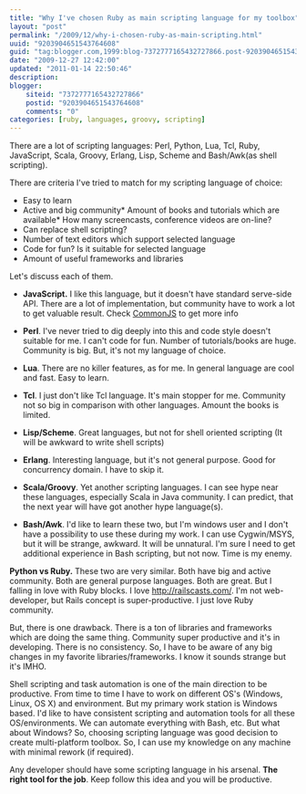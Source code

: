 ```yaml
---
title: "Why I've chosen Ruby as main scripting language for my toolbox"
layout: "post"
permalink: "/2009/12/why-i-chosen-ruby-as-main-scripting.html"
uuid: "9203904651543764608"
guid: "tag:blogger.com,1999:blog-7372777165432727866.post-9203904651543764608"
date: "2009-12-27 12:42:00"
updated: "2011-01-14 22:50:46"
description: 
blogger:
    siteid: "7372777165432727866"
    postid: "9203904651543764608"
    comments: "0"
categories: [ruby, languages, groovy, scripting]
---
```


There are a lot of scripting languages: Perl, Python, Lua, Tcl, Ruby, JavaScript, Scala, Groovy, Erlang, Lisp, Scheme and Bash/Awk(as shell scripting).

There are criteria I've tried to match for my scripting language of choice:

*   Easy to learn
*   Active and big community*   Amount of books and tutorials which are available*   How many screencasts, conference videos are on-line?
*   Can replace shell scripting?
*   Number of text editors which support selected language
*   Code for fun? Is it suitable for selected language
*   Amount of useful frameworks and libraries

Let's discuss each of them.

*   **JavaScript.** I like this language, but it doesn't have standard serve-side API. There are a lot of implementation, but community  have to work a lot to get valuable result. Check [CommonJS](http://wiki.commonjs.org/wiki/CommonJS) to get more info

*   **Perl**. I've never tried to dig deeply into this and code style doesn't suitable for me. I can't code for fun.  Number of tutorials/books are huge. Community is big. But, it's not my language of choice.

*   **Lua**. There are no killer features, as for me. In general language are cool and fast. Easy to learn.

*   **Tcl**.  I just don't like Tcl language. It's main stopper for me. Community not so big in comparison with other languages. Amount the books is limited.

*   **Lisp/Scheme**. Great languages, but not for shell oriented scripting (It will be awkward to write shell scripts)

*   **Erlang**. Interesting language, but it's not general purpose. Good for concurrency domain. I have to skip it.

*   **Scala/Groovy**. Yet another scripting languages. I can see hype near these languages, especially Scala in Java community.  I can predict, that the next year will have got another hype language(s).

*   **Bash/Awk**. I'd like to learn these two, but I'm windows user and I don't have a possibility to use these during my work. I can use Cygwin/MSYS, but it will be strange, awkward. It will be unnatural. I'm sure I need to get additional experience in Bash scripting, but not now. Time is my enemy.

**Python vs Ruby.** These two are very similar. Both have big and active community. Both are general purpose languages. Both are great.
But I falling in love with Ruby blocks. I love http://railscasts.com/.  I'm not web-developer, but Rails concept is super-productive.  I just love Ruby community. 

But, there is one drawback. There is a ton of libraries and frameworks which are doing the same thing. Community super productive  and  it's in developing. There is no consistency. So, I have to be aware of any big changes in my favorite libraries/frameworks. I know it sounds strange but it's IMHO.

Shell scripting and task automation is one of the main direction to be productive. From time to time I have to work on different OS's (Windows, Linux, OS X) and environment. But my primary work station is Windows based. I'd like to have consistent scripting and automation tools for all these OS/environments. We can automate everything with Bash, etc. But what about Windows? So, choosing scripting language was good decision to create multi-platform toolbox. So, I can use my knowledge on any machine with minimal rework (if required).

Any developer should have some scripting language in his arsenal. **The right tool for the job**. Keep follow this idea and you will be productive.